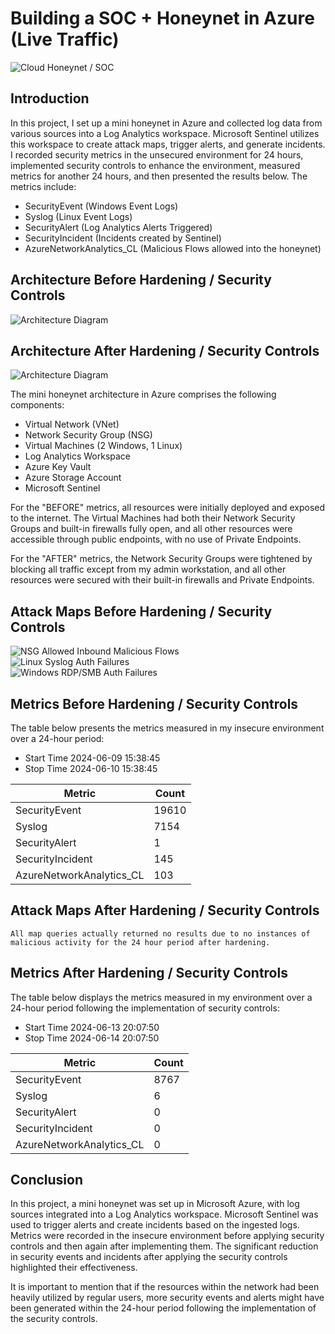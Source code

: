 # Building a SOC + Honeynet in Azure (Live Traffic)
![Cloud Honeynet / SOC](https://github.com/steveabner/Cloud-SOC/assets/164390231/779f6388-6115-4713-8068-8d711c8195c6)

## Introduction

In this project, I set up a mini honeynet in Azure and collected log data from various sources into a Log Analytics workspace. Microsoft Sentinel utilizes this workspace to create attack maps, trigger alerts, and generate incidents. I recorded security metrics in the unsecured environment for 24 hours, implemented security controls to enhance the environment, measured metrics for another 24 hours, and then presented the results below. The metrics include:

- SecurityEvent (Windows Event Logs)
- Syslog (Linux Event Logs)
- SecurityAlert (Log Analytics Alerts Triggered)
- SecurityIncident (Incidents created by Sentinel)
- AzureNetworkAnalytics_CL (Malicious Flows allowed into the honeynet)

## Architecture Before Hardening / Security Controls
![Architecture Diagram]()

## Architecture After Hardening / Security Controls
![Architecture Diagram]()

The mini honeynet architecture in Azure comprises the following components:

- Virtual Network (VNet)
- Network Security Group (NSG)
- Virtual Machines (2 Windows, 1 Linux)
- Log Analytics Workspace
- Azure Key Vault
- Azure Storage Account
- Microsoft Sentinel

For the "BEFORE" metrics, all resources were initially deployed and exposed to the internet. The Virtual Machines had both their Network Security Groups and built-in firewalls fully open, and all other resources were accessible through public endpoints, with no use of Private Endpoints.

For the "AFTER" metrics, the Network Security Groups were tightened by blocking all traffic except from my admin workstation, and all other resources were secured with their built-in firewalls and Private Endpoints.

## Attack Maps Before Hardening / Security Controls
![NSG Allowed Inbound Malicious Flows](https://github.com/steveabner/Cloud-SOC/assets/164390231/65a62138-0290-4d11-81ed-bfbfdf370d85)<br>
![Linux Syslog Auth Failures](https://github.com/steveabner/Cloud-SOC/assets/164390231/e61e0ad4-4933-4f9f-bc5e-1b25aa1c9de3)<br>
![Windows RDP/SMB Auth Failures](https://github.com/steveabner/Cloud-SOC/assets/164390231/4b10bbfd-b4fa-4187-a262-b677d17c8cb6)<br>

## Metrics Before Hardening / Security Controls

The table below presents the metrics measured in my insecure environment over a 24-hour period:

- Start Time 2024-06-09 15:38:45
- Stop Time 2024-06-10 15:38:45

| Metric                   | Count
| ------------------------ | -----
| SecurityEvent            | 19610
| Syslog                   | 7154
| SecurityAlert            | 1
| SecurityIncident         | 145
| AzureNetworkAnalytics_CL | 103

## Attack Maps After Hardening / Security Controls

```All map queries actually returned no results due to no instances of malicious activity for the 24 hour period after hardening.```

## Metrics After Hardening / Security Controls

The table below displays the metrics measured in my environment over a 24-hour period following the implementation of security controls:

- Start Time 2024-06-13 20:07:50
- Stop Time 2024-06-14 20:07:50

| Metric                   | Count
| ------------------------ | -----
| SecurityEvent            | 8767
| Syslog                   | 6
| SecurityAlert            | 0
| SecurityIncident         | 0
| AzureNetworkAnalytics_CL | 0

## Conclusion

In this project, a mini honeynet was set up in Microsoft Azure, with log sources integrated into a Log Analytics workspace. Microsoft Sentinel was used to trigger alerts and create incidents based on the ingested logs. Metrics were recorded in the insecure environment before applying security controls and then again after implementing them. The significant reduction in security events and incidents after applying the security controls highlighted their effectiveness.

It is important to mention that if the resources within the network had been heavily utilized by regular users, more security events and alerts might have been generated within the 24-hour period following the implementation of the security controls.
